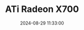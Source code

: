 ---
layout: post
title: ATi Radeon X700
summary: 
date: '2024-08-29 11:33:00'
tags: [ATi, ATi Radeon, ATi Radeon Models, Graphics Cards, PC]
---